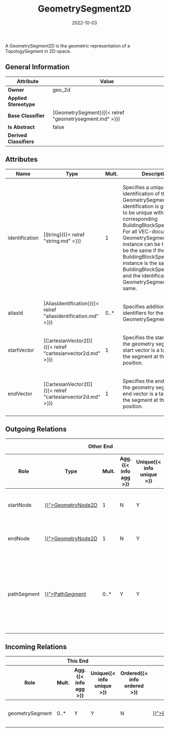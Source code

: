 ﻿---
title: GeometrySegment2D
toc: false
type: specs
date: "2022-10-03"
draft: false
specification: VEC
version: 2.0.1
documentType: "Recommendation"
elementType: Class
classes:
  - GeometrySegment2D
menu_name: vec-2.0.1
---
<p> A GeometrySegment2D is the geometric representation of a TopologySegment in 2D-space.      </p>

## General Information

| Attribute               | Value |
|-------------------------|-------|
| **Owner**               | geo_2d |
| **Applied Stereotype**  |   |
| **Base Classifier**     | [GeometrySegment]({{< relref "geometrysegment.md" >}})<br/>  |
| **Is Abstract**         | false |
| **Derived Classifiers** |   |

## Attributes
|  Name  |  Type  |  Mult.  |  Description  |  Owning Classifier  |
|--------|--------|---------|---------------|--------------|
|identification| [String]({{< relref "string.md" >}}) | 1 | <p> Specifies a unique identification of the GeometrySegment. The identification is guaranteed to be unique within the corresponding BuildingBlockSpecification. For all VEC-documents a GeometrySegment-instance can be trusted to be the same if the BuildingBlockSpecification-instance is the same (see BuildingBlockSpecification) and the identification of the GeometrySegment is the same.      </p> | [GeometrySegment]({{< relref "geometrysegment.md" >}}) |
|aliasId| [AliasIdentification]({{< relref "aliasidentification.md" >}}) | 0..* | <p> Specifies additional identifiers for the GeometrySegment.      </p> | [GeometrySegment]({{< relref "geometrysegment.md" >}}) |
|startVector| [CartesianVector2D]({{< relref "cartesianvector2d.md" >}}) | 1 | <p>Specifies the start vector of the geometry segment. The start vector is a tangent to the segment at the start position. </p> | [GeometrySegment2D]({{< relref "geometrysegment2d.md" >}}) |
|endVector| [CartesianVector2D]({{< relref "cartesianvector2d.md" >}}) | 1 | <p>Specifies the end vector of the geometry segment. The end vector is a tangent to the segment at the end position. </p> | [GeometrySegment2D]({{< relref "geometrysegment2d.md" >}}) |

## Outgoing Relations
<table>
    <thead>
        <tr>
           <th colspan="6">Other End</th>
           <th colspan="1">This End</th>
           <th colspan="1">General</th>
        </tr>
        <tr>
           <th>Role</th>
           <th>Type</th>
           <th>Mult.</th>
           <th>Agg.{{< info agg >}}</th>
           <th>Unique{{< info unique >}}</th>
           <th>Ordered{{< info ordered >}}</th>
           <th>Mult.</th>
           <th>Description</th>
        </tr>
    <thead>
    <tbody>
    <tr>
        <td>startNode</td>
        <td><a href="{{< relref "geometrynode2d.md" >}}">GeometryNode2D</a></td>
        <td>1</td>
        <td>N</td>
        <td>Y</td>
        <td>N</td>
        <td>0..*</td>
        <td>References the GeometryNode2D where the GeometrySegment2D starts.</td>
    </tr>
    <tr>
        <td>endNode</td>
        <td><a href="{{< relref "geometrynode2d.md" >}}">GeometryNode2D</a></td>
        <td>1</td>
        <td>N</td>
        <td>Y</td>
        <td>N</td>
        <td>0..*</td>
        <td>References the GeometryNode2D where the GeometrySegment2D ends.</td>
    </tr>
    <tr>
        <td>pathSegment</td>
        <td><a href="{{< relref "pathsegment.md" >}}">PathSegment</a></td>
        <td>0..*</td>
        <td>Y</td>
        <td>Y</td>
        <td>Y</td>
        <td>1</td>
        <td>Specifies an ordered list of PathSegments that describe the appearance of the GeometrySegment2D. The appearance is described by the concatenation of the PathSegments beginning at the startNode of the GeometrySegment2D.</td>
    </tr>
    </tbody>
</table>

##  Incoming Relations
<table>
    <thead>
        <tr>
           <th colspan="5">This End</th>
           <th colspan="2">Other End</th>
           <th colspan="1">General</th>
        </tr>
        <tr>
           <th>Role</th>
           <th>Mult.</th>
           <th>Agg.{{< info agg >}}</th>
           <th>Unique{{< info unique >}}</th>
           <th>Ordered{{< info ordered >}}</th>
           <th>Type</th>
           <th>Mult.</th>
           <th>Description</th>
        </tr>
    <thead>
    <tbody>
    <tr>
        <td>geometrySegment</td>
        <td>0..*</td>
        <td>Y</td>
        <td>Y</td>
        <td>N</td>
        <td><a href="{{< relref "buildingblockspecification2d.md" >}}">BuildingBlockSpecification2D</a></td>
        <td>1</td>
        <td>Specifies the GeometrySegment2Ds defined by the BuildingBlockSpecification2D.</td>
    </tr>
    </tbody>
</table>



